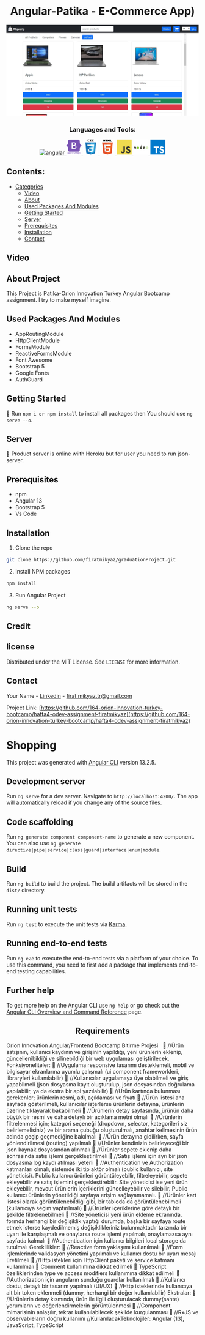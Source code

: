 <h1 align="center">Angular-Patika - E-Commerce App)</h1>


[![IMAGE ALT TEXT HERE](./src/assets/images/ekranresmi.jpg)](https://youtu.be/ulp5wfSO-sw)

<h3 align="center">Languages and Tools:</h3>
<p align="center"> <a href="https://angular.io" target="_blank" rel="noreferrer"> <img src="https://angular.io/assets/images/logos/angular/angular.svg" alt="angular" width="40" height="40"/> </a> <a href="https://getbootstrap.com" target="_blank" rel="noreferrer"> <img src="https://raw.githubusercontent.com/devicons/devicon/master/icons/bootstrap/bootstrap-plain-wordmark.svg" alt="bootstrap" width="40" height="40"/> </a> <a href="https://www.w3schools.com/css/" target="_blank" rel="noreferrer"> <img src="https://raw.githubusercontent.com/devicons/devicon/master/icons/css3/css3-original-wordmark.svg" alt="css3" width="40" height="40"/> </a> <a href="https://www.w3.org/html/" target="_blank" rel="noreferrer"> <img src="https://raw.githubusercontent.com/devicons/devicon/master/icons/html5/html5-original-wordmark.svg" alt="html5" width="40" height="40"/> </a> <a href="https://developer.mozilla.org/en-US/docs/Web/JavaScript" target="_blank" rel="noreferrer"> <img src="https://raw.githubusercontent.com/devicons/devicon/master/icons/javascript/javascript-original.svg" alt="javascript" width="40" height="40"/> </a> <a href="https://nodejs.org" target="_blank" rel="noreferrer"> <img src="https://raw.githubusercontent.com/devicons/devicon/master/icons/nodejs/nodejs-original-wordmark.svg" alt="nodejs" width="40" height="40"/> </a> <a href="https://www.typescriptlang.org/" target="_blank" rel="noreferrer"> <img src="https://raw.githubusercontent.com/devicons/devicon/master/icons/typescript/typescript-original.svg" alt="typescript" width="40" height="40"/> </a>



## Contents:
 - [Categories](#categories)
      - [Video](#video)
      - [About](#about-project)
      - [Used Packages And Modules](#used-packages-and-modules)
      - [Getting Started](#getting-started)
      - [Server](#server)
      - [Prerequisites](#prerequisites)
      - [Installation](#installation)
      - [Contact](#contact)

## Video



## About Project
 This Project is Patika-Orion Innovation Turkey Angular Bootcamp assignment. I try to make myself imagine.

## Used Packages And Modules

- AppRoutingModule
- HttpClientModule
- FormsModule
- ReactiveFormsModule
- Font Awesome
- Bootstrap 5
- Google Fonts
- AuthGuard

## Getting Started

:rocket: Run `npm i or npm install` to install all packages then You should use `ng serve --o`.

## Server

 :electric_plug: Product server is online wiith Heroku but for user you need to run json-server.

## Prerequisites

- npm
- Angular 13
- Bootstrap 5
- Vs Code

## Installation
1. Clone the repo
```sh
git clone https://github.com/firatmikyaz/graduationProject.git
```
2. Install NPM packages
```sh
npm install
```
3. Run Angular Project
```sh
ng serve --o
```
## Credit


## license

Distributed under the MIT License. See `LICENSE` for more information.

## Contact

Your Name - [Linkedin](https://tr.linkedin.com/in/firatmikyaz) - firat.mikyaz.tr@gmail.com

Project Link: [https://github.com/164-orion-innovation-turkey-bootcamp/hafta4-odev-assignment-firatmikyaz](https://github.com/164-orion-innovation-turkey-bootcamp/hafta4-odev-assignment-firatmikyaz)


# Shopping

This project was generated with [Angular CLI](https://github.com/angular/angular-cli) version 13.2.5.

## Development server

Run `ng serve` for a dev server. Navigate to `http://localhost:4200/`. The app will automatically reload if you change any of the source files.

## Code scaffolding

Run `ng generate component component-name` to generate a new component. You can also use `ng generate directive|pipe|service|class|guard|interface|enum|module`.

## Build

Run `ng build` to build the project. The build artifacts will be stored in the `dist/` directory.

## Running unit tests

Run `ng test` to execute the unit tests via [Karma](https://karma-runner.github.io).

## Running end-to-end tests

Run `ng e2e` to execute the end-to-end tests via a platform of your choice. To use this command, you need to first add a package that implements end-to-end testing capabilities.

## Further help

To get more help on the Angular CLI use `ng help` or go check out the [Angular CLI Overview and Command Reference](https://angular.io/cli) page.


<h2 align="center">Requirements</h2>
Orion Innovation Angular/Frontend Bootcamp Bitirme Projesi
 
 //Ürün satışının, kullanıcı kaydının ve girişinin yapıldığı, yeni ürünlerin eklenip,
güncellenibildiği ve silinebildiği bir web uygulaması geliştirilecek.
Fonksiyoneliteler:
 //Uygulama responsive tasarımı desteklemeli, mobil ve bilgisayar ekranlarına uyumlu
çalışmalı (ui component frameworkleri, libraryleri kullanılabilir)
 //Kullanıcılar uygulamaya üye olabilmeli ve giriş yapabilmeli (json dosyasına kayıt
oluşturulup, json dosyasından doğrulama yapılabilir, ya da ekstra bir api yazılabilir)
 //Ürün kartında bulunması gerekenler; ürünlerin resmi, adı, açıklaması ve fiyatı
 //Ürün listesi ana sayfada gösterilmeli, kullanıcılar isterlerse ürünlerin detayına,
ürünlerin üzerine tıklayarak bakabilmeli
 //Ürünlerin detay sayfasında, ürünün daha büyük bir resmi ve daha detaylı bir açıklama
metni olmalı
 //Ürünlerin filtrelenmesi için; kategori seçeneği (dropdown, selector, kategorileri siz
belirlemelisiniz) ve bir arama çubuğu oluşturulmalı, anahtar kelimesinin ürün adında
geçip geçmediğine bakılmalı
 //Ürün detayına gidilirken, sayfa yönlendirilmesi (routing) yapılmalı
 //Ürünler kendinizin belirleyeceği bir json kaynak dosyasından alınmalı
 //Ürünler sepete eklenip daha sonrasında satış işlemi gerçekleştirilmeli
 //Satış işlemi için ayrı bir json dosyasına log kaydı atılması yeterli
 //Authentication ve Authorization katmanları olmalı, sistemde iki tip aktör olmalı (public
kullanıcı, site yöneticisi). Public kullanıcı ürünleri görüntüleyebilir, filtreleyebilir, sepete
ekleyebilir ve satış işlemini gerçekleştirebilir. Site yöneticisi ise yeni ürün ekleyebilir,
mevcut ürünlerin içeriklerini güncelleyebilir ve silebilir. Public kullanıcı ürünlerin
yönetildiği sayfaya erişim sağlayamamalı.
 //Ürünler kart listesi olarak görüntülenebildiği gibi, bir tabloda da görüntülenebilmeli
(kullanıcıya seçim yaptırılmalı)
 //Ürünler içeriklerine göre detaylı bir şekilde filtrelenebilmeli
 //Site yöneticisi yeni ürün ekleme ekranında, formda herhangi bir değişiklik yaptığı
durumda, başka bir sayfaya route etmek isterse kaydedilmemiş değişiklikleriniz
bulunmaktadır tarzında bir uyarı ile karşılaşmalı ve onaylarsa route işlemi yapılmalı,
onaylamazsa aynı sayfada kalmalı
 //Authentication için kullanıcı bilgileri local storage da tutulmalı
Gereklilikler:
 //Reactive form yaklaşımı kullanılmalı
 //Form işlemlerinde validasyon yönetimi yapılmalı ve kullanıcı dostu bir uyarı mesajı
üretilmeli
 //Http istekleri için HttpClient paketi ve service katmanı kullanılmalı
 Comment kullanımına dikkat edilmeli
 TypeScript özelliklerinden type ve access modifiers kullanımına dikkat edilmeli
 //Authorization için anguların sunduğu guardlar kullanılmalı
 //Kullanıcı dostu, detaylı bir tasarım yapılmalı (UI/UX)
 //Http isteklerinde kullanıcıya ait bir token eklenmeli (dummy, herhangi bir değer
kullanılabilir)
Ekstralar:
 //Ürünlerin detay kısmında, ürün ile ilgili oluşturulacak dummy(sahte) yorumların ve
değerlendirmelerin görüntülenmesi
 //Component mimarisinin anlaşılır, tekrar kullanılabilecek şekilde kurgulanması
 //RxJS ve observableların doğru kullanımı
//KullanılacakTeknolojiler: Angular (13), JavaScript, TypeScript